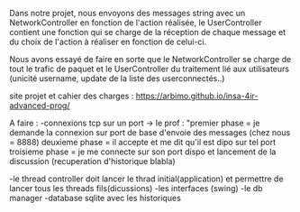 Dans notre projet, nous envoyons des messages string avec un NetworkController en fonction de l'action réalisée, le UserController contient une fonction qui se charge de la réception de chaque message et du choix de l'action à réaliser en fonction de celui-ci.

Nous avons essayé de faire en sorte que le NetworkController se charge de tout le trafic de paquet et le UserController du traitement lié aux utilisateurs (unicité username, update de la liste des userconnectés..)


site projet et cahier des charges : 
https://arbimo.github.io/insa-4ir-advanced-prog/

A faire : 
-connexions tcp sur un port 
  -> le prof : "premier phase = je demande la connexion sur port de base d'envoie des messages (chez nous = 8888)
                deuxieme phase = il accepte et me dit qu'il est dipo sur tel port 
                troisieme phase = je me connecte sur son port dispo et lancement de la discussion (recuperation d'historique blabla)

-le thread controller doit lancer le thrad initial(application) et permettre de lancer tous les threads fils(dicussions)
-les interfaces (swing)
-le db manager 
-database sqlite avec les historiques

